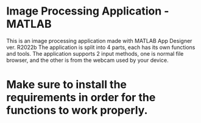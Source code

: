 # Image Processing Application - MATLAB
This is an image processing application made with MATLAB App Designer ver. R2022b
The application is split into 4 parts, each has its own functions and tools. 
The application supports 2 input methods, one is normal file browser, and the other is from the webcam used by your device. 
# Make sure to install the requirements in order for the functions to work properly.
